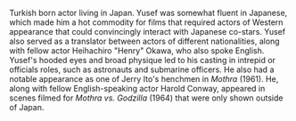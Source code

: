 <!-- Osman Yusef -->

Turkish born actor living in Japan. Yusef was somewhat fluent in Japanese, which made him a hot commodity for films that required actors of Western appearance that could convincingly interact with Japanese co-stars. Yusef also served as a translator between actors of different nationalities, along with fellow actor Heihachiro "Henry" Okawa, who also spoke English. Yusef's hooded eyes and broad physique led to his casting in intrepid or officials roles, such as astronauts and submarine officers. He also had a notable appearance as one of Jerry Ito's henchmen in _Mothra_ (1961). He, along with fellow English-speaking actor Harold Conway, appeared in scenes filmed for _Mothra vs. Godzilla_ (1964) that were only shown outside of Japan.